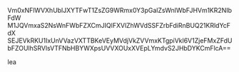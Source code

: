 Vm0xNFlWVXhUblJXYTFwT1ZsZG9WRmx0Y3pGalZsWnlWbFJHVm1KR2NIbFdW
M1JQVmxaS2NsWnFWbFZXCmJIQlFXVlZhWVdSSFZrbFdiRnBUQ21KRldYcFdX
SEJEVkRKU1IxUnVVazVXTTBKeVEyMVdjVkZVVmxKTgpiVkl6V1ZjeFMxZFdU
bFZOUlhSRVlsVTFNbHBYWXpsUVVXOUxXVEpLYmdvS2JHbDYKCmFlcA==

lea